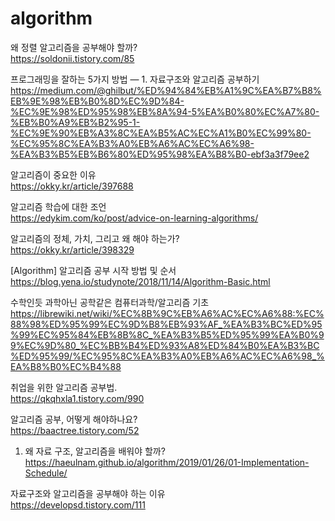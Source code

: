 # algorithm

왜 정렬 알고리즘을 공부해야 할까? </br>
https://soldonii.tistory.com/85

프로그래밍을 잘하는 5가지 방법 — 1. 자료구조와 알고리즘 공부하기</br>
https://medium.com/@ghilbut/%ED%94%84%EB%A1%9C%EA%B7%B8%EB%9E%98%EB%B0%8D%EC%9D%84-%EC%9E%98%ED%95%98%EB%8A%94-5%EA%B0%80%EC%A7%80-%EB%B0%A9%EB%B2%95-1-%EC%9E%90%EB%A3%8C%EA%B5%AC%EC%A1%B0%EC%99%80-%EC%95%8C%EA%B3%A0%EB%A6%AC%EC%A6%98-%EA%B3%B5%EB%B6%80%ED%95%98%EA%B8%B0-ebf3a3f79ee2

알고리즘이 중요한 이유</br>
https://okky.kr/article/397688

알고리즘 학습에 대한 조언</br>
https://edykim.com/ko/post/advice-on-learning-algorithms/

알고리즘의 정체, 가치, 그리고 왜 해야 하는가?</br>
https://okky.kr/article/398329

[Algorithm] 알고리즘 공부 시작 방법 및 순서</br>
https://blog.yena.io/studynote/2018/11/14/Algorithm-Basic.html

수학인듯 과학아닌 공학같은 컴퓨터과학/알고리즘 기초</br>
https://librewiki.net/wiki/%EC%8B%9C%EB%A6%AC%EC%A6%88:%EC%88%98%ED%95%99%EC%9D%B8%EB%93%AF_%EA%B3%BC%ED%95%99%EC%95%84%EB%8B%8C_%EA%B3%B5%ED%95%99%EA%B0%99%EC%9D%80_%EC%BB%B4%ED%93%A8%ED%84%B0%EA%B3%BC%ED%95%99/%EC%95%8C%EA%B3%A0%EB%A6%AC%EC%A6%98_%EA%B8%B0%EC%B4%88

취업을 위한 알고리즘 공부법.</br>
https://qkqhxla1.tistory.com/990

알고리즘 공부, 어떻게 해야하나요?</br>
https://baactree.tistory.com/52

01. 왜 자료 구조, 알고리즘을 배워야 할까?</br>
https://haeulnam.github.io/algorithm/2019/01/26/01-Implementation-Schedule/

자료구조와 알고리즘을 공부해야 하는 이유</br>
https://developsd.tistory.com/111
